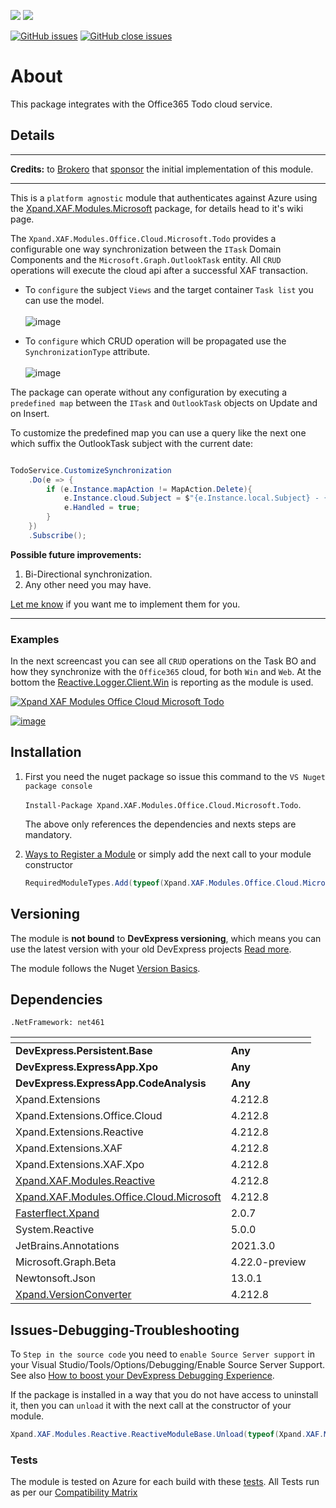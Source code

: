 ![](https://xpandshields.azurewebsites.net/nuget/v/Xpand.XAF.Modules.Office.Cloud.Microsoft.Todo.svg?&style=flat) ![](https://xpandshields.azurewebsites.net/nuget/dt/Xpand.XAF.Modules.Office.Cloud.Microsoft.Todo.svg?&style=flat)

[![GitHub issues](https://xpandshields.azurewebsites.net/github/issues/eXpandFramework/expand/Office.Cloud.Microsoft.Todo.svg)](https://github.com/eXpandFramework/eXpand/issues?utf8=%E2%9C%93&q=is%3Aissue+is%3Aopen+sort%3Aupdated-desc+label%3AReactive.XAF+label%3AOffice.Cloud.Microsoft.Todo) [![GitHub close issues](https://xpandshields.azurewebsites.net/github/issues-closed/eXpandFramework/eXpand/Office.Cloud.Microsoft.Todo.svg)](https://github.com/eXpandFramework/eXpand/issues?utf8=%E2%9C%93&q=is%3Aissue+is%3Aclosed+sort%3Aupdated-desc+label%3AReactive.XAF+label%3AOffice.Cloud.Microsoft.Todo)
# About 

This package integrates with the Office365 Todo cloud service.

## Details

---

**Credits:** to [Brokero](https://www.brokero.ch/de/startseite/) that [sponsor](https://github.com/sponsors/apobekiaris) the initial implementation of this module.

---

This is a `platform agnostic` module that authenticates against Azure using the [Xpand.XAF.Modules.Microsoft](https://github.com/eXpandFramework/DevExpress.XAF/tree/master/src/Modules/Office.Cloud.Microsoft) package, for details head to it's wiki page.

The `Xpand.XAF.Modules.Office.Cloud.Microsoft.Todo` provides a configurable one way synchronization between the `ITask` Domain Components and the `Microsoft.Graph.OutlookTask` entity.
All `CRUD` operations will execute the cloud api after a successful XAF transaction. 

* To `configure` the subject `Views` and the target container `Task list` you can use the model.</br>  
  ![image](https://user-images.githubusercontent.com/159464/87255178-264b6a00-c491-11ea-84ec-575750a3c38e.png)

* To `configure` which CRUD operation will be propagated use the `SynchronizationType` attribute.</br>  
![image](https://user-images.githubusercontent.com/159464/88489123-0b9de880-cf9b-11ea-8bc3-e8a8ac1c3d46.png)

The package can operate without any configuration by executing a `predefined map` between the `ITask` and `OutlookTask` objects on Update and on Insert.

To customize the predefined map you can use a query like the next one which suffix the OutlookTask subject with the current date:

```cs

TodoService.CustomizeSynchronization
    .Do(e => {
        if (e.Instance.mapAction != MapAction.Delete){
            e.Instance.cloud.Subject = $"{e.Instance.local.Subject} - {DateTime.Now}";
            e.Handled = true;
        }
    })
    .Subscribe();

```


**Possible future improvements:**

1. Bi-Directional synchronization.
1. Any other need you may have.

[Let me know](https://github.com/sponsors/apobekiaris) if you want me to implement them for you.

---

### Examples

In the next screencast you can see all `CRUD` operations on the Task BO and how they synchronize with the `Office365` cloud, for both `Win` and `Web`. At the bottom the [Reactive.Logger.Client.Win](https://github.com/eXpandFramework/DevExpress.XAF/tree/master/src/Modules/Reactive.Logger.Client.Win) is reporting as the module is used.

<twitter>

[![Xpand XAF Modules Office Cloud Microsoft Todo](https://user-images.githubusercontent.com/159464/87413649-3e2b0700-c5d3-11ea-95d1-b44ee2f7891c.gif)
](https://www.youtube.com/watch?v=8m6Yjrw2Rk0)

</twitter>

[![image](https://user-images.githubusercontent.com/159464/87556331-2fba1980-c6bf-11ea-8a10-e525dda86364.png)](https://www.youtube.com/watch?v=8m6Yjrw2Rk0)

## Installation 
1. First you need the nuget package so issue this command to the `VS Nuget package console` 

   `Install-Package Xpand.XAF.Modules.Office.Cloud.Microsoft.Todo`.

    The above only references the dependencies and nexts steps are mandatory.

2. [Ways to Register a Module](https://documentation.devexpress.com/eXpressAppFramework/118047/Concepts/Application-Solution-Components/Ways-to-Register-a-Module)
or simply add the next call to your module constructor
    ```cs
    RequiredModuleTypes.Add(typeof(Xpand.XAF.Modules.Office.Cloud.Microsoft.TodoModule));
    ```
## Versioning
The module is **not bound** to **DevExpress versioning**, which means you can use the latest version with your old DevExpress projects [Read more](https://github.com/eXpandFramework/XAF/tree/master/tools/Xpand.VersionConverter).

The module follows the Nuget [Version Basics](https://docs.microsoft.com/en-us/nuget/reference/package-versioning#version-basics).
## Dependencies
`.NetFramework: net461`

|<!-- -->|<!-- -->
|----|----
|**DevExpress.Persistent.Base**|**Any**
 |**DevExpress.ExpressApp.Xpo**|**Any**
 |**DevExpress.ExpressApp.CodeAnalysis**|**Any**
|Xpand.Extensions|4.212.8
 |Xpand.Extensions.Office.Cloud|4.212.8
 |Xpand.Extensions.Reactive|4.212.8
 |Xpand.Extensions.XAF|4.212.8
 |Xpand.Extensions.XAF.Xpo|4.212.8
 |[Xpand.XAF.Modules.Reactive](https://github.com/eXpandFramework/Reactive.XAF/tree/master/src/Modules/Xpand.XAF.Modules.Reactive)|4.212.8
 |[Xpand.XAF.Modules.Office.Cloud.Microsoft](https://github.com/eXpandFramework/Reactive.XAF/tree/master/src/Modules/Xpand.XAF.Modules.Office.Cloud.Microsoft)|4.212.8
 |[Fasterflect.Xpand](https://github.com/eXpandFramework/Fasterflect)|2.0.7
 |System.Reactive|5.0.0
 |JetBrains.Annotations|2021.3.0
 |Microsoft.Graph.Beta|4.22.0-preview
 |Newtonsoft.Json|13.0.1
 |[Xpand.VersionConverter](https://github.com/eXpandFramework/Reactive.XAF/tree/master/tools/Xpand.VersionConverter)|4.212.8

## Issues-Debugging-Troubleshooting

To `Step in the source code` you need to `enable Source Server support` in your Visual Studio/Tools/Options/Debugging/Enable Source Server Support. See also [How to boost your DevExpress Debugging Experience](https://github.com/eXpandFramework/DevExpress.XAF/wiki/How-to-boost-your-DevExpress-Debugging-Experience#1-index-the-symbols-to-your-custom-devexpresss-installation-location).

If the package is installed in a way that you do not have access to uninstall it, then you can `unload` it with the next call at the constructor of your module.
```cs
Xpand.XAF.Modules.Reactive.ReactiveModuleBase.Unload(typeof(Xpand.XAF.Modules.Office.Cloud.Microsoft.Todo.Office.Office.Cloud.Microsoft.TodoModule))
```

### Tests
The module is tested on Azure for each build with these [tests](https://github.com/eXpandFramework/Packages/tree/master/src/Tests/Xpand.XAF.s.Office.Office.Cloud.Microsoft.Todo.Office.Office.Cloud.Microsoft.Todo). 
All Tests run as per our [Compatibility Matrix](https://github.com/eXpandFramework/DevExpress.XAF#compatibility-matrix)

